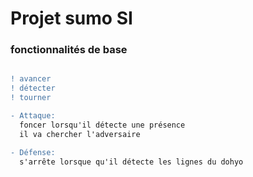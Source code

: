 # Projet sumo SI

### fonctionnalités de base

```diff

! avancer
! détecter
! tourner

- Attaque:
  foncer lorsqu'il détecte une présence
  il va chercher l'adversaire

- Défense:
  s'arrête lorsque qu'il détecte les lignes du dohyo
```
